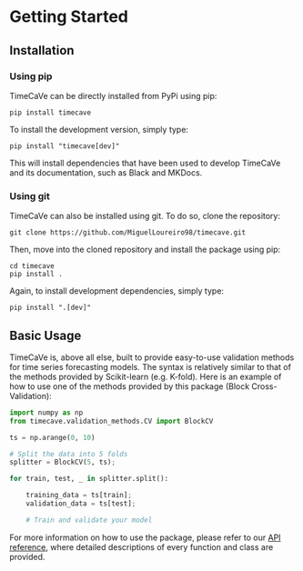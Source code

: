 # Getting Started

## Installation

### Using pip

TimeCaVe can be directly installed from PyPi using pip:

```
pip install timecave
```

To install the development version, simply type:

```
pip install "timecave[dev]"
```

This will install dependencies that have been used to develop TimeCaVe and its documentation, such as Black and MKDocs.

### Using git

TimeCaVe can also be installed using git. To do so, clone the repository:

```
git clone https://github.com/MiguelLoureiro98/timecave.git
```

Then, move into the cloned repository and install the package using pip:

```
cd timecave
pip install .
```

Again, to install development dependencies, simply type:

```
pip install ".[dev]"
```

## Basic Usage

TimeCaVe is, above all else, built to provide easy-to-use validation methods for time series forecasting models. The syntax is relatively similar to that of the methods provided by Scikit-learn (e.g. K-fold). Here is an example of how to use one of the methods provided by this package (Block Cross-Validation):

```py
import numpy as np
from timecave.validation_methods.CV import BlockCV

ts = np.arange(0, 10)

# Split the data into 5 folds
splitter = BlockCV(5, ts);

for train, test, _ in splitter.split():

    training_data = ts[train];
    validation_data = ts[test];

    # Train and validate your model
```

For more information on how to use the package, please refer to our [API reference](API_ref/index.md), where detailed descriptions of every function and class are provided.